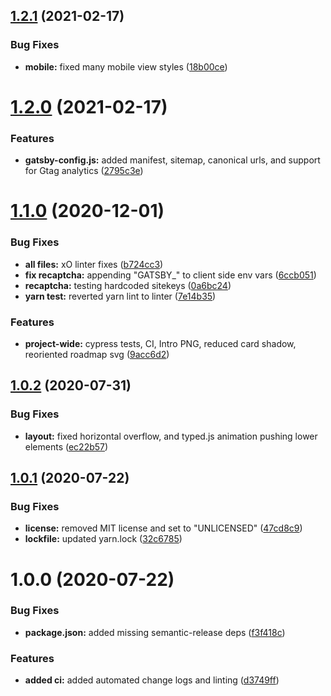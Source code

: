 ## [1.2.1](https://github.com/ryparker/ryanparker.dev/compare/v1.2.0...v1.2.1) (2021-02-17)


### Bug Fixes

* **mobile:** fixed many mobile view styles ([18b00ce](https://github.com/ryparker/ryanparker.dev/commit/18b00ce08eb7cc1179548f98d806a171db927c60))

# [1.2.0](https://github.com/ryparker/ryanparker.dev/compare/v1.1.0...v1.2.0) (2021-02-17)


### Features

* **gatsby-config.js:** added manifest, sitemap, canonical urls, and support for Gtag analytics ([2795c3e](https://github.com/ryparker/ryanparker.dev/commit/2795c3e994ac30462fa6cf7ec0ab55e90457c00c))

# [1.1.0](https://github.com/ryparker/ryanparker.dev/compare/v1.0.2...v1.1.0) (2020-12-01)


### Bug Fixes

* **all files:** xO linter fixes ([b724cc3](https://github.com/ryparker/ryanparker.dev/commit/b724cc35cc9b29b11a96176eaca603ac1f34000d))
* **fix recaptcha:** appending "GATSBY_" to client side env vars ([6ccb051](https://github.com/ryparker/ryanparker.dev/commit/6ccb05122784b0b55c7c416b2ce8d692515c99c8))
* **recaptcha:** testing hardcoded sitekeys ([0a6bc24](https://github.com/ryparker/ryanparker.dev/commit/0a6bc24a8df7cf529a665c1738afe4183eafe957))
* **yarn test:** reverted yarn lint to linter ([7e14b35](https://github.com/ryparker/ryanparker.dev/commit/7e14b35571b4a69c6c8a0189b083b1351986b338))


### Features

* **project-wide:** cypress tests, CI, Intro PNG, reduced card shadow, reoriented roadmap svg ([9acc6d2](https://github.com/ryparker/ryanparker.dev/commit/9acc6d2a185ced771ff838078c92788c63f2fdc4))

## [1.0.2](https://github.com/ryparker/ryanparker.dev/compare/v1.0.1...v1.0.2) (2020-07-31)


### Bug Fixes

* **layout:** fixed horizontal overflow, and typed.js animation pushing lower elements ([ec22b57](https://github.com/ryparker/ryanparker.dev/commit/ec22b57dcaf32b388a73b8ff314d8cbee99307b0))

## [1.0.1](https://github.com/ryparker/ryanparker.dev/compare/v1.0.0...v1.0.1) (2020-07-22)


### Bug Fixes

* **license:** removed MIT license and set to "UNLICENSED" ([47cd8c9](https://github.com/ryparker/ryanparker.dev/commit/47cd8c9edf6f07558c1aa8a82865fb13a26e7932))
* **lockfile:** updated yarn.lock ([32c6785](https://github.com/ryparker/ryanparker.dev/commit/32c67855e82d5bc6b9cfca7a421fb5a22a5f62e4))

# 1.0.0 (2020-07-22)


### Bug Fixes

* **package.json:** added missing semantic-release deps ([f3f418c](https://github.com/ryparker/ryanparker.dev/commit/f3f418c52771d53583db1a2042388c968897b29e))


### Features

* **added ci:** added automated change logs and linting ([d3749ff](https://github.com/ryparker/ryanparker.dev/commit/d3749ff31589f6a37e7219f04e3accafc63b0689))
